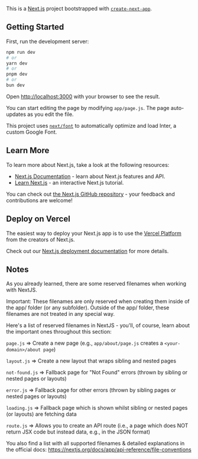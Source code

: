 This is a [Next.js](https://nextjs.org/) project bootstrapped with [`create-next-app`](https://github.com/vercel/next.js/tree/canary/packages/create-next-app).

## Getting Started

First, run the development server:

```bash
npm run dev
# or
yarn dev
# or
pnpm dev
# or
bun dev
```

Open [http://localhost:3000](http://localhost:3000) with your browser to see the result.

You can start editing the page by modifying `app/page.js`. The page auto-updates as you edit the file.

This project uses [`next/font`](https://nextjs.org/docs/basic-features/font-optimization) to automatically optimize and load Inter, a custom Google Font.

## Learn More

To learn more about Next.js, take a look at the following resources:

- [Next.js Documentation](https://nextjs.org/docs) - learn about Next.js features and API.
- [Learn Next.js](https://nextjs.org/learn) - an interactive Next.js tutorial.

You can check out [the Next.js GitHub repository](https://github.com/vercel/next.js/) - your feedback and contributions are welcome!

## Deploy on Vercel

The easiest way to deploy your Next.js app is to use the [Vercel Platform](https://vercel.com/new?utm_medium=default-template&filter=next.js&utm_source=create-next-app&utm_campaign=create-next-app-readme) from the creators of Next.js.

Check out our [Next.js deployment documentation](https://nextjs.org/docs/deployment) for more details.


## Notes

As you already learned, there are some reserved filenames when working with NextJS.

Important: These filenames are only reserved when creating them inside of the app/ folder (or any subfolder). Outside of the app/ folder, these filenames are not treated in any special way.

Here's a list of reserved filenames in NextJS - you'll, of course, learn about the important ones throughout this section:

`page.js` => Create a new page (e.g., `app/about/page.js` creates a `<your-domain>/about page`)

`layout.js` => Create a new layout that wraps sibling and nested pages

`not-found.js` => Fallback page for "Not Found" errors (thrown by sibling or nested pages or layouts)

`error.js` => Fallback page for other errors (thrown by sibling pages or nested pages or layouts)

`loading.js` => Fallback page which is shown whilst sibling or nested pages (or layouts) are fetching data

`route.js` => Allows you to create an API route (i.e., a page which does NOT return JSX code but instead data, e.g., in the JSON format)

You also find a list with all supported filenames & detailed explanations in the official docs: https://nextjs.org/docs/app/api-reference/file-conventions
